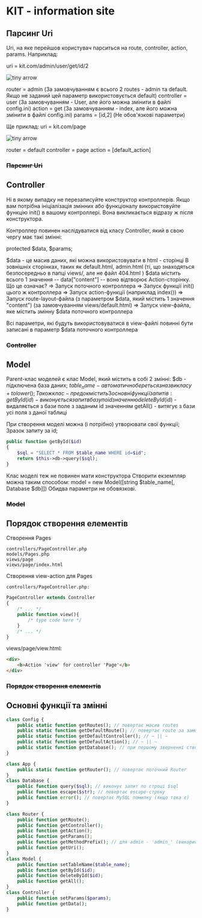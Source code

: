 # KIT - information site

## Парсинг Uri

Uri, на яке перейшов користувач парситься на route, controller, action, params.
Наприклад:

uri = kit.com/admin/user/get/id/2

![tiny arrow](https://res.cloudinary.com/emazecom/image/fetch/c_limit,a_ignore,w_120,h_160/https%3A%2F%2Fimage.freepik.com%2Ffree-icon%2Farrow-bold-down-ios-7-interface-symbol_318-34310.jpg)

router 		= admin (За замовчуванням є всього 2 routes - admin та default. Якщо не заданий цей параметр використовується default)
controller 	= user (За замовчуванням - User, але його можна змінити в файлі config.ini)
action 		= get (За замовчуванням - index, але його можна змінити в файлі config.ini)
params 		= [id,2] (Не обов'язкові параметри)


Ще приклад:
uri = kit.com/page

![tiny arrow](https://res.cloudinary.com/emazecom/image/fetch/c_limit,a_ignore,w_120,h_160/https%3A%2F%2Fimage.freepik.com%2Ffree-icon%2Farrow-bold-down-ios-7-interface-symbol_318-34310.jpg)

router 		= default
controller 	= page
action		= [default_action]

### ~~Парсинг Uri~~

## Controller

Ні в якому випадку не перезаписуйте конструктор контроллерів. Якщо вам потрібна ініціалізація змінних або функціоналу використовуйте функцію init() в вашому контроллері. Вона викликається відразу ж після конструктора.

Контроллер повинен наслідуватися від класу Controller, який в свою чергу має такі змінні:

protected $data, $params;

$data - це масив даних, які можна використовувати в html - сторінці
В зовнішніх сторінках, таких як default.html, admin.html (ті, що знаходяться безпосередньо в папці views/, але не файл 404.html ) $data містить всього 1 значення -- data["content"] -- воно відтворює Action-сторінку.
Що це означає?
 => Запуск поточного контроллера
 => Запуск функції init() цього ж контроллера
 => Запуск action-функції (наприклад index()) 
 => Запуск route-layout-файла (з параметром $data, який містить 1 значення "content") (за замовчуванням views/default.html)
 => Запуск view-файла, яке містить змінну $data поточного контроллера

Всі параметри, які будуть використовуватися в view-файлі повинні бути записані в параметр $data поточного контроллера

### ~~Controller~~

## Model

Parent-клас моделей є клас Model, який містить в собі 2 змінні: 
	$db - підключена база даних;
	$table_name - автоматично береться з назви класу + tolower();
Також клас-предок містить 3 основні функції запитів:
	getById(id) - виконується запит в базу по id значенню
	deleteById($id) - видаляється з бази поле з заданим id значенням
	getAll() - витягує з бази усі поля з даної таблиці

При створення моделі можна (і потрібно) утворювати свої функції;
Зразок запиту за id;
```php
public function getById($id)
{
	$sql = "SELECT * FROM $table_name WHERE id=$id";
	return $this->db->query($sql);
}
```

Клас моделі теж не повинен мати конструктора
Створити екземпляр можна таким способом:
	model = new Model([string $table_name[, Database $db]])
Обидва параметри не обовязкові.

### ~~Model~~

## Порядок створення елементів 

Створення Pages

	controllers/PageController.php
	models/Pages.php
	views/page
	views/page/index.html

Створення view-action для Pages
	
	controllers/PageController.php:
```php
PageController extends Controller
{
	/* ... */
	public function view(){
		/* type code here */
	}
	/* ... */
}
```
views/page/view.html:
```html
<div>
	<b>Action 'view' for controller 'Page'</b>
</div>
```

### ~~Порядок створення елементів~~

## Основні функції та змінні

```php
class Config {
	public static function getRoutes(); // повертає масив routes
	public static function getDefaultRoute(); // повертає route за замовчуванням
	public static function getDefaultController(); // ~ || ~
	public static function getDefaultAction(); // ~ || ~
	public static function getDatabase(); // при першому зверненні створює базу за заданими в config.ini параметрами
}

class App {
    public static function getRouter(); // повертає поточний Router
}
class Database {
	public function query($sql); // виконує запит по строці $sql
	public function escape($str); // повертає escape-строку
	public function error(); // повертає MySQL помилку (якщо така є)
}

class Router {
	public function getRoute();
	public function getController();
	public function getAction();
	public function getParams();
	public function getMethodPrefix(); // для admin - 'admin_' (використовується в actions. Наприклад функція index при (route == admin) повинна мати назву 'admin_index')
	public function getUri();
}
class Model {
	public function setTableName($table_name);
	public function getById($id);
	public function deleteById($id);
	public function getAll();
}
class Controller {
	public function setParams($params);
	public function getData();
}
```